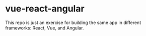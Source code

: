 # vue-react-angular

This repo is just an exercise for building the same app in different frameworks: React, Vue, and Angular.
